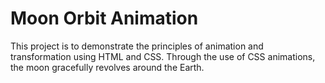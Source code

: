 # Moon Orbit Animation
This project is to demonstrate the principles of animation and transformation using HTML and CSS.
Through the use of CSS animations, the moon gracefully revolves around the Earth. 
